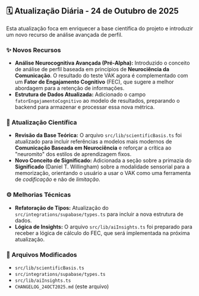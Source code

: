 ## 🗓️ Atualização Diária - 24 de Outubro de 2025

Esta atualização foca em enriquecer a base científica do projeto e introduzir um novo recurso de análise avançada de perfil.

### ✨ Novos Recursos

- **Análise Neurocognitiva Avançada (Pré-Alpha):** Introduzido o conceito de análise de perfil baseada em princípios de **Neurociência da Comunicação**. O resultado do teste VAK agora é complementado com um **Fator de Engajamento Cognitivo** (FEC), que sugere a melhor abordagem para a retenção de informações.
- **Estrutura de Dados Atualizada:** Adicionado o campo `fatorEngajamentoCognitivo` ao modelo de resultados, preparando o backend para armazenar e processar essa nova métrica.

### 🔬 Atualização Científica

- **Revisão da Base Teórica:** O arquivo `src/lib/scientificBasis.ts` foi atualizado para incluir referências a modelos mais modernos de **Comunicação Baseada em Neurociência** e reforçar a crítica ao "neuromito" dos estilos de aprendizagem fixos.
- **Novo Conceito de Significado:** Adicionada a seção sobre a primazia do **Significado** (Daniel T. Willingham) sobre a modalidade sensorial para a memorização, orientando o usuário a usar o VAK como uma ferramenta de *codificação* e não de *limitação*.

### ⚙️ Melhorias Técnicas

- **Refatoração de Tipos:** Atualização do `src/integrations/supabase/types.ts` para incluir a nova estrutura de dados.
- **Lógica de Insights:** O arquivo `src/lib/aiInsights.ts` foi preparado para receber a lógica de cálculo do FEC, que será implementada na próxima atualização.

### 📝 Arquivos Modificados

- `src/lib/scientificBasis.ts`
- `src/integrations/supabase/types.ts`
- `src/lib/aiInsights.ts`
- `CHANGELOG_24OCT2025.md` (este arquivo)

